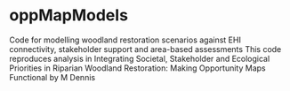 # oppMapModels
Code for modelling woodland restoration scenarios against EHI connectivity, stakeholder support and area-based assessments
This code reproduces analysis in Integrating Societal, Stakeholder and Ecological Priorities in Riparian Woodland Restoration: Making Opportunity Maps Functional by M Dennis
